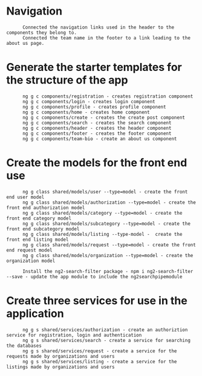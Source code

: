 <!-- # CityCare After forking and cloning repository, run npm install to install all of the dependencies.  Do this in the city-care directory and in the back directory if it doesn't work with the node_modules.  Also make sure you are checked out to the dev branch before starting and run a git pull.

          First steps create a project on GitHub to host for the group temporarily.  Create the basic angular front end with an empty express backend called back.
                    ng new City-Care - create the angular front end basic app with routing and css styles.
                    express --no-view - create an express backend with no view since it will be an api server verses an application. 
          Next Steps will be to connect the local project to github add collaborators to it, make it private and start work. 
                    git init - initialize local github repository
                    git add . - add everything in the project to the local repository.
                    git commit -m "First project commit, created front and back end."
                    git remote add origin git@github.com:tbone7243/Final_Group_Project_City_Care.git
                    git push -u origin master - push project 

                    git branch dev - create a project developer branch.         
                    git checkout dev - change into the dev branch to begin project work.
                    git add . - add everything to the dev branch.
                    git commit -m "First commit on the dev branch, added everything from the master branch."
                    git push -u origin dev - push the dev branch to the remote repository
                   on GitHub changed the default branch to the dev branch to leave the master branch in tact. 
                   From the terminal git pull to sync remote repository to the local repository. 
 -->

# Navigation        
          Connected the navigation links used in the header to the components they belong to.
          Connected the team name in the footer to a link leading to the about us page. 


# Generate the starter templates for the structure of the app


          ng g c components/registration - creates registration component
          ng g c components/login - creates login component
          ng g c components/profile - creates profile component
          ng g c components/home - creates home component
          ng g c components/create - creates the create post component
          ng g c components/search - creates the search component
          ng g c components/header - creates the header component
          ng g c components/footer - creates the footer component
          ng g c components/team-bio - create an about us component

# Create the models for the front end use

          ng g class shared/models/user --type=model - create the front end user model
          ng g class shared/models/authorization --type=model - create the front end authorization model
          ng g class shared/models/category --type=model - create the front end category model
          ng g class shared/models/subcategory --type=model - create the front end subcategory model
          ng g class shared/models/listing --type-model -  create the front end listing model
          ng g class shared/models/request --type=model - create the front end request model
          ng g class shared/models/organization --type=model - create the organization model

          Install the ng2-search-filter package - npm i ng2-search-filter --save - update the app module to include the ng2searchpipemodule

# Create three services for use in the application
          ng g s shared/services/authorization - create an authoriztion service for registration, login and authentication
          ng g s shared/services/search - create a service for searching the databases
          ng g s shared/services/request - create a service for the requests made by organizations and users
          ng g s shared/services/listing - create a service for the listings made by organizations and users
          

          

